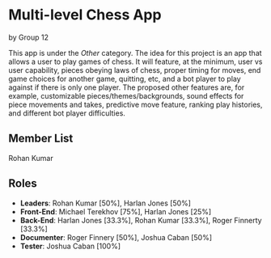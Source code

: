 # Multi-level Chess App
by Group 12

This app is under the *Other* category. The idea for this project is an app that allows a user to play games of chess. It will feature, at the minimum, user vs user capability, pieces obeying laws of chess, proper timing for moves, end game choices for another game, quitting, etc, and a bot player to play against if there is only one player. The proposed other features are, for example, customizable pieces/themes/backgrounds, sound effects for piece movements and takes, predictive move feature, ranking play histories, and different bot player difficulties.

## Member List

Rohan Kumar

## Roles
- **Leaders**: Rohan Kumar [50%], Harlan Jones [50%]
- **Front-End**: Michael Terekhov [75%], Harlan Jones [25%]
- **Back-End**: Harlan Jones [33.3%], Rohan Kumar [33.3%], Roger Finnerty [33.3%]
- **Documenter**: Roger Finnery [50%], Joshua Caban [50%]
- **Tester**: Joshua Caban [100%]


